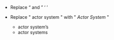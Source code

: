 - Replace “ and ”
          ‘     ’

- Replace " actor system " with " _Actor System_ "
    - actor system’s
    - actor systems